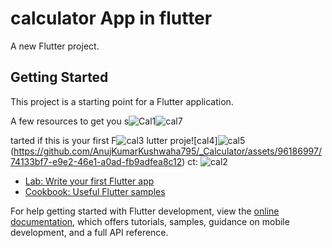 # calculator App in flutter

A new Flutter project.

## Getting Started

This project is a starting point for a Flutter application.

A few resources to get you s![Cal1](https://github.com/AnujKumarKushwaha795/_Calculator/assets/96186997/290f0fda-fd5c-4513-97b2-3e88e506911e)![cal7](https://github.com/AnujKumarKushwaha795/_Calculator/assets/96186997/9a05827c-e3f2-4d2d-ac8e-9aa24ed6e3ed)

tarted if this is your first F![cal3](https://github.com/AnujKumarKushwaha795/_Calculator/assets/96186997/de2d7deb-4d42-4145-ab77-5ff5cf90245b)
lutter proje![cal4]![cal5](https://github.com/AnujKumarKushwaha795/_Calculator/assets/96186997/54939cf3-a002-476f-a826-0c4572113cd5)
(https://github.com/AnujKumarKushwaha795/_Calculator/assets/96186997/74133bf7-e9e2-46e1-a0ad-fb9adfea8c12)
ct:
![cal2](https://github.com/AnujKumarKushwaha795/_Calculator/assets/96186997/0e75669c-502b-4f78-ba4f-1ddb91f2a2f8)

- [Lab: Write your first Flutter app](https://docs.flutter.dev/get-started/codelab)
- [Cookbook: Useful Flutter samples](https://docs.flutter.dev/cookbook)

For help getting started with Flutter development, view the
[online documentation](https://docs.flutter.dev/), which offers tutorials,
samples, guidance on mobile development, and a full API reference.
